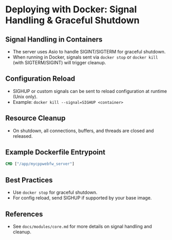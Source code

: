 # Deploying with Docker: Signal Handling & Graceful Shutdown

## Signal Handling in Containers
- The server uses Asio to handle SIGINT/SIGTERM for graceful shutdown.
- When running in Docker, signals sent via `docker stop` or `docker kill` (with SIGTERM/SIGINT) will trigger cleanup.

## Configuration Reload
- SIGHUP or custom signals can be sent to reload configuration at runtime (Unix only).
- Example: `docker kill --signal=SIGHUP <container>`

## Resource Cleanup
- On shutdown, all connections, buffers, and threads are closed and released.

## Example Dockerfile Entrypoint
```Dockerfile
CMD ["/app/mycppwebfw_server"]
```

## Best Practices
- Use `docker stop` for graceful shutdown.
- For config reload, send SIGHUP if supported by your base image.

## References
- See `docs/modules/core.md` for more details on signal handling and cleanup.
